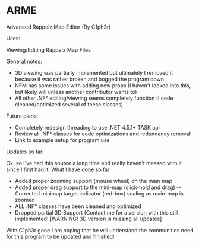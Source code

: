 # ARME
Advanced Rappelz Map Editor (By C1ph3r)

Uses:

Viewing/Editing Rappelz Map Files

General notes:

- 3D viewing was partially implemented but ultimately I removed it because it was rather broken and bogged the program down
- NFM has some issues with adding new props (I haven't looked into this, but likely will unless another contributor wants to)
- All other .NF* editing/viewing seems completely function (I code cleaned/optimized several of these classes)

Future plans:

- Completely redesign threading to use .NET 4.5.1+ TASK api
- Review all .NF* classes for code optimizations and redundancy removal
- Link to example setup for program use

Updates so far:

Ok, so I've had this source a long time and really haven't messed with it since I first had it. What I have done so far:

- Added proper zooming support (mouse wheel) on the main map
- Added proper drag support to the mini-map (click-hold and drag)
-- Corrected minimap target indicator (red-box) scaling as main-map is zoomed
- ALL .NF* classes have been cleaned and optimized 
- Dropped partial 3D Support (Contact me for a version with this still implemented! [WARNING! 3D version is missing all updates]

With C1ph3r gone I am hoping that he will understand the communities need for this program to be updated and finished!
